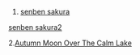 1. [senben sakura](https://www.qupucn.com/qilepu/gangqinpu/95528.html)

[senben sakura2](https://www.tan8.com/yuepu-23424.html)

2.[Autumn Moon Over The Calm Lake](https://www.qupucn.com/qilepu/gangqinpu/98807.html)
